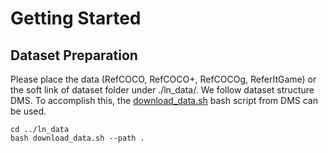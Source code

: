 # Getting Started

## Dataset Preparation

Please place the data (RefCOCO, RefCOCO+, RefCOCOg, ReferItGame) or the soft link of dataset folder under ./ln_data/. We follow dataset structure DMS. To accomplish this, the [download_data.sh](./ln_data/download_data.sh) bash script from DMS can be used.

```
cd ../ln_data
bash download_data.sh --path .
```